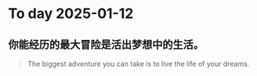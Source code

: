 
# To day 2025-01-12


## 你能经历的最大冒险是活出梦想中的生活。
> The biggest adventure you can take is to live the life of your dreams.

    